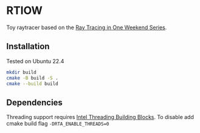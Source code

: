 # RTIOW

Toy raytracer based on the [Ray Tracing in One Weekend Series](https://raytracing.github.io/).

## Installation

Tested on Ubuntu 22.4

```bash
mkdir build
cmake -B build -S .
cmake --build build
```

## Dependencies

Threading support requires [Intel Threading Building Blocks](https://www.intel.com/content/www/us/en/developer/articles/guide/get-started-with-tbb.html). To disable add cmake build flag `-DRTA_ENABLE_THREADS=0`
